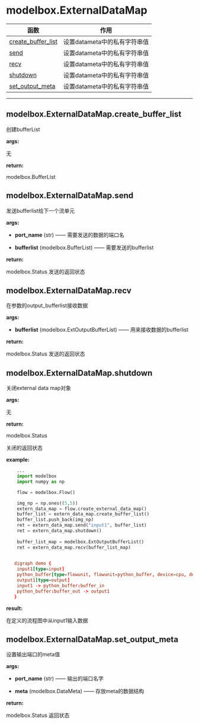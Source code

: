 # modelbox.ExternalDataMap

|函数|作用|
|-|-|
|[create_buffer_list](#modelboxexternaldatamapcreatebufferlist)|设置datameta中的私有字符串值|
|[send](#modelboxexternaldatamapsend)|设置datameta中的私有字符串值|
|[recv](#modelboxexternaldatamaprecv)|设置datameta中的私有字符串值|
|[shutdown](#modelboxexternaldatamapshutdown)|设置datameta中的私有字符串值|
|[set_output_meta](#modelboxexternaldatamapsetoutputmeta)|设置datameta中的私有字符串值|
---

## modelbox.ExternalDataMap.create_buffer_list

创建bufferList

**args:**  

无

**return:**  

modelbox.BufferList

## modelbox.ExternalDataMap.send

发送bufferlist给下一个流单元

**args:**  

* **port_name** (str) ——  需要发送的数据的端口名

* **bufferlist** (modelbox.BufferList) ——  需要发送的bufferlist

**return:**  

modelbox.Status  发送的返回状态

## modelbox.ExternalDataMap.recv

在参数的output_bufferlist接收数据

**args:**  

* **bufferlist** (modelbox.ExtOutputBufferList) ——  用来接收数据的bufferlist

**return:**  

modelbox.Status  发送的返回状态

## modelbox.ExternalDataMap.shutdown

关闭external data map对象

**args:**  

无

**return:**  

modelbox.Status  

关闭的返回状态

**example:**  

```python
    ...
    import modelbox
    import numpy as np

    flow = modelbox.Flow()

    img_np = np.ones((5,5))
    extern_data_map = flow.create_external_data_map()
    buffer_list = extern_data_map.create_buffer_list()
    buffer_list.push_back(img_np)
    ret = extern_data_map.send("input1", buffer_list)
    ret = extern_data_map.shutdown()
    
    buffer_list_map = modelbox.ExtOutputBufferList()
    ret = extern_data_map.recv(buffer_list_map)
        
```

```toml
   digraph demo {                                                                            
    input1[type=input]   
    python_buffer[type=flowunit, flowunit=python_buffer, device=cpu, deviceid=0, label="<buffer_in> | <buffer_out>", buffer_config = 0.2]  
    output1[type=output]   
    input1 -> python_buffer:buffer_in
    python_buffer:buffer_out -> output1                                                                                             
   }
```

**result:**  

在定义的流程图中从input1输入数据

## modelbox.ExternalDataMap.set_output_meta

设置输出端口的meta值

**args:**  

* **port_name** (str) —— 输出的端口名字

* **meta** (modelbox.DataMeta) —— 存放meta的数据结构

**return:**  

modelbox.Status  返回状态
